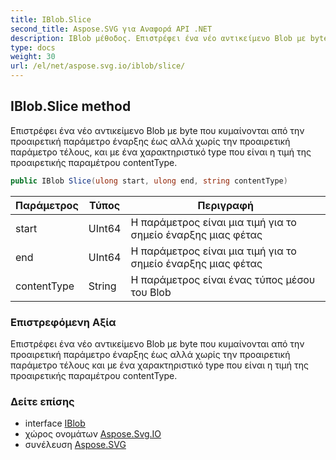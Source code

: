 ```yaml
---
title: IBlob.Slice
second_title: Aspose.SVG για Αναφορά API .NET
description: IBlob μέθοδος. Επιστρέφει ένα νέο αντικείμενο Blob με byte που κυμαίνονται από την προαιρετική παράμετρο έναρξης έως αλλά χωρίς την προαιρετική παράμετρο τέλους και με ένα χαρακτηριστικό type που είναι η τιμή της προαιρετικής παραμέτρου contentType.
type: docs
weight: 30
url: /el/net/aspose.svg.io/iblob/slice/
---
```

## IBlob.Slice method

Επιστρέφει ένα νέο αντικείμενο Blob με byte που κυμαίνονται από την προαιρετική παράμετρο έναρξης έως αλλά χωρίς την προαιρετική παράμετρο τέλους, και με ένα χαρακτηριστικό type που είναι η τιμή της προαιρετικής παραμέτρου contentType.

```csharp
public IBlob Slice(ulong start, ulong end, string contentType)
```

| Παράμετρος | Τύπος | Περιγραφή |
| --- | --- | --- |
| start | UInt64 | Η παράμετρος είναι μια τιμή για το σημείο έναρξης μιας φέτας |
| end | UInt64 | Η παράμετρος είναι μια τιμή για το σημείο έναρξης μιας φέτας |
| contentType | String | Η παράμετρος είναι ένας τύπος μέσου του Blob |

### Επιστρεφόμενη Αξία

Επιστρέφει ένα νέο αντικείμενο Blob με byte που κυμαίνονται από την προαιρετική παράμετρο έναρξης έως αλλά χωρίς την προαιρετική παράμετρο τέλους και με ένα χαρακτηριστικό type που είναι η τιμή της προαιρετικής παραμέτρου contentType.

### Δείτε επίσης

* interface [IBlob](../)
* χώρος ονομάτων [Aspose.Svg.IO](../../iblob/)
* συνέλευση [Aspose.SVG](../../../)


